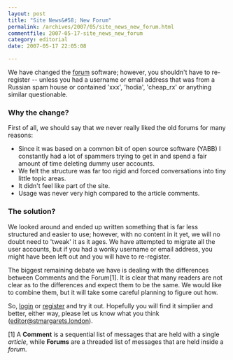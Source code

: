 ```yaml
---
layout: post
title: "Site News&#58; New Forum"
permalink: /archives/2007/05/site_news_new_forum.html
commentfile: 2007-05-17-site_news_new_forum
category: editorial
date: 2007-05-17 22:05:08

---
```


We have changed the [forum](https://stmargarets.london/forum.cgi) software; however, you shouldn't have to re-register -- unless you had a username or email address that was from a Russian spam house or contained 'xxx', 'hodia', 'cheap\_rx' or anything similar questionable.

### Why the change?

First of all, we should say that we never really liked the old forums for many reasons:

-   Since it was based on a common bit of open source software (YABB) I constantly had a lot of spammers trying to get in and spend a fair amount of time deleting dummy user accounts.
-   We felt the structure was far too rigid and forced conversations into tiny little topic areas.
-   It didn't feel like part of the site.
-   Usage was never very high compared to the article comments.

### The solution?

We looked around and ended up written something that is far less structured and easier to use; however, with no content in it yet, we will no doubt need to 'tweak' it as it ages. We have attempted to migrate all the user accounts, but if you had a wonky username or email address, you might have been left out and you will have to re-register.

The biggest remaining debate we have is dealing with the differences between Comments and the Forum[1]. It is clear that many readers are not clear as to the differences and expect them to be the same. We would like to combine them, but it will take some careful planning to figure out how.

So, [login](https://stmargarets.london/forum.cgi?action=login) or [register](https://stmargarets.london/forum.cgi?action=register) and try it out. Hopefully you will find it simplier and better, either way, please let us know what you think ([editor@stmargarets.london](mailto:editor@stmargarets.london)).

[1] A **Comment** is a sequential list of messages that are held with a single *article*, while **Forums** are a threaded list of messages that are held inside a *forum*.
